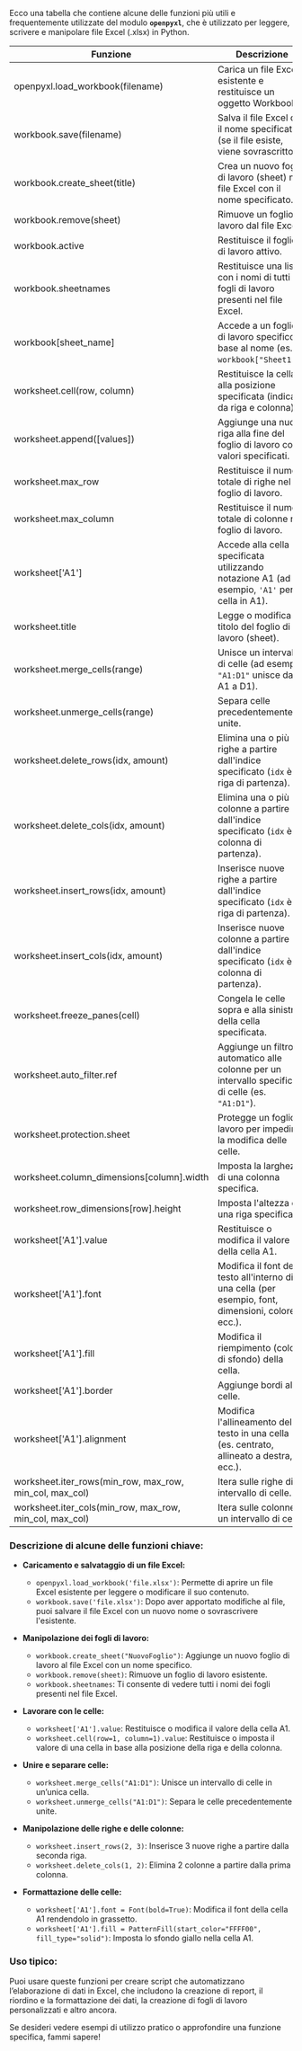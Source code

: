 Ecco una tabella che contiene alcune delle funzioni più utili e frequentemente utilizzate del modulo **`openpyxl`**, che è utilizzato per leggere, scrivere e manipolare file Excel (.xlsx) in Python.

| Funzione                                                | Descrizione                                                                                        |
| ------------------------------------------------------- | -------------------------------------------------------------------------------------------------- |
| openpyxl.load_workbook(filename)                        | Carica un file Excel esistente e restituisce un oggetto Workbook.                                  |
| workbook.save(filename)                                 | Salva il file Excel con il nome specificato (se il file esiste, viene sovrascritto).               |
| workbook.create_sheet(title)                            | Crea un nuovo foglio di lavoro (sheet) nel file Excel con il nome specificato.                     |
| workbook.remove(sheet)                                  | Rimuove un foglio di lavoro dal file Excel.                                                        |
| workbook.active                                         | Restituisce il foglio di lavoro attivo.                                                            |
| workbook.sheetnames                                     | Restituisce una lista con i nomi di tutti i fogli di lavoro presenti nel file Excel.               |
| workbook[sheet_name]                                    | Accede a un foglio di lavoro specifico in base al nome (es. `workbook["Sheet1"]`).                 |
| worksheet.cell(row, column)                             | Restituisce la cella alla posizione specificata (indicata da riga e colonna).                      |
| worksheet.append([values])                              | Aggiunge una nuova riga alla fine del foglio di lavoro con i valori specificati.                   |
| worksheet.max_row                                       | Restituisce il numero totale di righe nel foglio di lavoro.                                        |
| worksheet.max_column                                    | Restituisce il numero totale di colonne nel foglio di lavoro.                                      |
| worksheet['A1']                                         | Accede alla cella specificata utilizzando notazione A1 (ad esempio, `'A1'` per la cella in A1).    |
| worksheet.title                                         | Legge o modifica il titolo del foglio di lavoro (sheet).                                           |
| worksheet.merge_cells(range)                            | Unisce un intervallo di celle (ad esempio, `"A1:D1"` unisce da A1 a D1).                           |
| worksheet.unmerge_cells(range)                          | Separa celle precedentemente unite.                                                                |
| worksheet.delete_rows(idx, amount)                      | Elimina una o più righe a partire dall'indice specificato (`idx` è la riga di partenza).           |
| worksheet.delete_cols(idx, amount)                      | Elimina una o più colonne a partire dall'indice specificato (`idx` è la colonna di partenza).      |
| worksheet.insert_rows(idx, amount)                      | Inserisce nuove righe a partire dall'indice specificato (`idx` è la riga di partenza).             |
| worksheet.insert_cols(idx, amount)                      | Inserisce nuove colonne a partire dall'indice specificato (`idx` è la colonna di partenza).        |
| worksheet.freeze_panes(cell)                            | Congela le celle sopra e alla sinistra della cella specificata.                                    |
| worksheet.auto_filter.ref                               | Aggiunge un filtro automatico alle colonne per un intervallo specifico di celle (es. `"A1:D1"`).   |
| worksheet.protection.sheet                              | Protegge un foglio di lavoro per impedire la modifica delle celle.                                 |
| worksheet.column_dimensions[column].width               | Imposta la larghezza di una colonna specifica.                                                     |
| worksheet.row_dimensions[row].height                    | Imposta l'altezza di una riga specifica.                                                           |
| worksheet['A1'].value                                   | Restituisce o modifica il valore della cella A1.                                                   |
| worksheet['A1'].font                                    | Modifica il font del testo all'interno di una cella (per esempio, font, dimensioni, colore, ecc.). |
| worksheet['A1'].fill                                    | Modifica il riempimento (colore di sfondo) della cella.                                            |
| worksheet['A1'].border                                  | Aggiunge bordi alle celle.                                                                         |
| worksheet['A1'].alignment                               | Modifica l'allineamento del testo in una cella (es. centrato, allineato a destra, ecc.).           |
| worksheet.iter_rows(min_row, max_row, min_col, max_col) | Itera sulle righe di un intervallo di celle.                                                       |
| worksheet.iter_cols(min_row, max_row, min_col, max_col) | Itera sulle colonne di un intervallo di celle.                                                     |

### Descrizione di alcune delle funzioni chiave:

- **Caricamento e salvataggio di un file Excel:**
  - `openpyxl.load_workbook('file.xlsx')`: Permette di aprire un file Excel esistente per leggere o modificare il suo contenuto.
  - `workbook.save('file.xlsx')`: Dopo aver apportato modifiche al file, puoi salvare il file Excel con un nuovo nome o sovrascrivere l'esistente.

- **Manipolazione dei fogli di lavoro:**
  - `workbook.create_sheet("NuovoFoglio")`: Aggiunge un nuovo foglio di lavoro al file Excel con un nome specifico.
  - `workbook.remove(sheet)`: Rimuove un foglio di lavoro esistente.
  - `workbook.sheetnames`: Ti consente di vedere tutti i nomi dei fogli presenti nel file Excel.

- **Lavorare con le celle:**
  - `worksheet['A1'].value`: Restituisce o modifica il valore della cella A1.
  - `worksheet.cell(row=1, column=1).value`: Restituisce o imposta il valore di una cella in base alla posizione della riga e della colonna.
  
- **Unire e separare celle:**
  - `worksheet.merge_cells("A1:D1")`: Unisce un intervallo di celle in un’unica cella.
  - `worksheet.unmerge_cells("A1:D1")`: Separa le celle precedentemente unite.

- **Manipolazione delle righe e delle colonne:**
  - `worksheet.insert_rows(2, 3)`: Inserisce 3 nuove righe a partire dalla seconda riga.
  - `worksheet.delete_cols(1, 2)`: Elimina 2 colonne a partire dalla prima colonna.

- **Formattazione delle celle:**
  - `worksheet['A1'].font = Font(bold=True)`: Modifica il font della cella A1 rendendolo in grassetto.
  - `worksheet['A1'].fill = PatternFill(start_color="FFFF00", fill_type="solid")`: Imposta lo sfondo giallo nella cella A1.

### Uso tipico:
Puoi usare queste funzioni per creare script che automatizzano l’elaborazione di dati in Excel, che includono la creazione di report, il riordino e la formattazione dei dati, la creazione di fogli di lavoro personalizzati e altro ancora.

Se desideri vedere esempi di utilizzo pratico o approfondire una funzione specifica, fammi sapere!